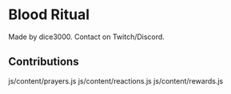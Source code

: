 # Blood Ritual

Made by dice3000.
Contact on Twitch/Discord.

## Contributions

js/content/prayers.js
js/content/reactions.js
js/content/rewards.js
